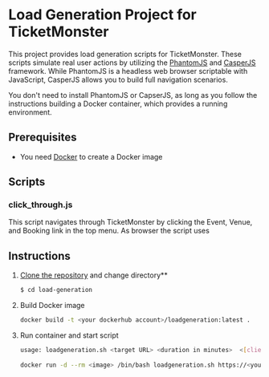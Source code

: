# Load Generation Project for TicketMonster

This project provides load generation scripts for TicketMonster. These scripts simulate real user actions by utilizing the [PhantomJS](http://phantomjs.org/download.html) and [CasperJS](http://casperjs.org/) framework. While PhantomJS is a headless web browser scriptable with JavaScript, CasperJS allows you to build full navigation scenarios.

You don't need to install PhantomJS or CapserJS, as long as you follow the instructions building a Docker container, which provides a running environment. 

## Prerequisites

* You need [Docker](https://www.docker.com/community-edition) to create a Docker image 

## Scripts

### click_through.js
This script navigates through TicketMonster by clicking the Event, Venue, and Booking link in the top menu. As browser the script uses  

## Instructions

1. [Clone the repository](https://github.com/dynatrace-innovationlab/monolith-to-microservice-openshift#instructions) and change directory**
   ```sh
   $ cd load-generation
   ```
1. Build Docker image
   ```sh
   docker build -t <your dockerhub account>/loadgeneration:latest .
   ```

3. Run container and start script
   ```sh
   usage: loadgeneration.sh <target URL> <duration in minutes>  <[clients/minute] | [empty = random number of clients (1..10) / minute] >
  
   docker run -d --rm <image> /bin/bash loadgeneration.sh https://<yourURL>/ 10 5
   ```